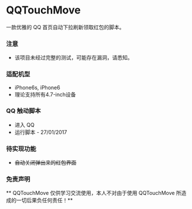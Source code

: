 # QQTouchMove
一款优雅的 QQ 首页自动下拉刷新领取红包的脚本。

### 注意
* 该项目未经过完整的测试，可能存在漏洞，请悉知。

### 适配机型
* iPhone6s, iPhone6
* 理论支持所有4.7-inch设备

### QQ 触动脚本
* 进入 QQ
* 运行脚本 - 27/01/2017

### 待实现功能
* ~~自动关闭弹出来的红包界面~~

### 免责声明
** QQTouchMove 仅供学习交流使用，本人不对由于使用 QQTouchMove 所造成的一切后果负任何责任！**
